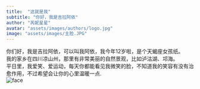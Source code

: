 ```yaml
---
title:  "这就是我"
subtitle: "你好，我是吉拉阿依"
author: "芮妮星星"
avatar: "assets/images/authors/logo.jpg"
image: "assets/images/主脸.JPG"
---
```


你们好，我是吉拉阿依，可以叫我阿依，我今年12岁啦，是个天蝎座女孩纸。  
我的家乡在四川凉山州，那里有非常美丽的自然景观，比如泸沽湖、邛海。  
平日里，我爱笑、爱运动，每天你都能看见我微笑的脸，不知道我的笑容有没有治愈作用，不过希望会让你的心里温暖一点.     
![face](https://tva1.sinaimg.cn/large/e6c9d24ely1gokezjcx8cj20b405k1kx.jpg)
 
